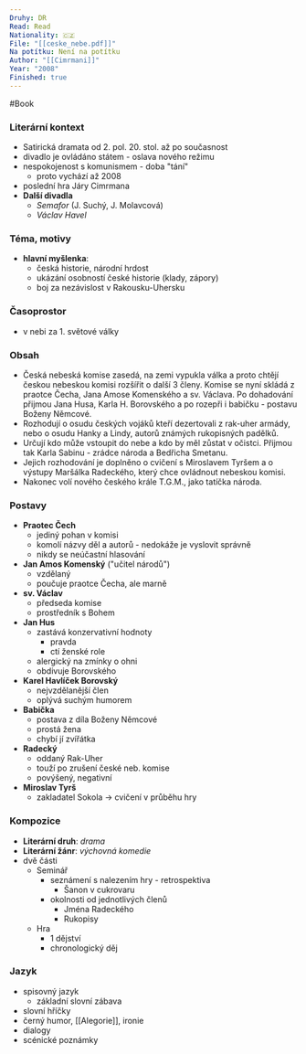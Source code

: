 ```yaml
---
Druhy: DR
Read: Read
Nationality: 🇨🇿
File: "[[ceske_nebe.pdf]]"
Na potítku: Není na potítku
Author: "[[Cimrmani]]"
Year: "2008"
Finished: true
---
```

#Book
### Literární kontext
- Satirická dramata od 2. pol. 20. stol. až po současnost
- divadlo je ovládáno státem - oslava nového režimu
- nespokojenost s komunismem - doba "tání"
	- proto vychází až 2008
- poslední hra Járy Cimrmana
- **Další divadla**
	- *Semafor* (J. Suchý, J. Molavcová)
	- *Václav Havel*
### Téma, motivy
- **hlavní myšlenka**: 
	- česká historie, národní hrdost
	- ukázání osobností české historie (klady, zápory)
	- boj za nezávislost v Rakousku-Uhersku
### Časoprostor
- v nebi za 1. světové války
### Obsah
- Česká nebeská komise zasedá, na zemi vypukla válka a proto chtějí českou nebeskou komisi rozšířit o další 3 členy. Komise se nyní skládá z praotce Čecha, Jana Amose Komenského a sv. Václava. Po dohadování přijmou Jana Husa, Karla H. Borovského a po rozepři i babičku - postavu Boženy Němcové.
- Rozhodují o osudu českých vojáků kteří dezertovali z rak-uher armády, nebo o osudu Hanky a Lindy, autorů známých rukopisných padělků.
- Určují kdo může vstoupit do nebe a kdo by měl zůstat v očistci. Přijmou tak Karla Sabinu - zrádce národa a Bedřicha Smetanu.
- Jejich rozhodování je doplněno o cvičení s Miroslavem Tyršem a o výstupy Maršálka Radeckého, který chce ovládnout nebeskou komisi.
- Nakonec volí nového českého krále T.G.M., jako tatíčka národa.
### Postavy
- **Praotec Čech**
	- jediný pohan v komisi
	- komolí názvy děl a autorů - nedokáže je vyslovit správně
	- nikdy se neúčastní hlasování
- **Jan Amos Komenský** ("učitel národů")
	- vzdělaný
	- poučuje praotce Čecha, ale marně
- **sv. Václav**
	- předseda komise
	- prostředník s Bohem
- **Jan Hus**
	- zastává konzervativní hodnoty
		- pravda
		- ctí ženské role
	- alergický na zmínky o ohni
	- obdivuje Borovského
- **Karel Havlíček Borovský**
	- nejvzdělanější člen
	- oplývá suchým humorem
- **Babička**
	- postava z díla Boženy Němcové
	- prostá žena
	- chybí jí zvířátka
- **Radecký**
	- oddaný Rak-Uher
	- touží po zrušení české neb. komise
	- povýšený, negativní
- **Miroslav Tyrš**
	- zakladatel Sokola -> cvičení v průběhu hry
### Kompozice
- **Literární druh**: *drama*
- **Literární žánr**: *výchovná komedie*
- dvě části
	- Seminář
		- seznámení s nalezením hry - retrospektiva
			- Šanon v cukrovaru
		- okolnosti od jednotlivých členů
			- Jména Radeckého
			- Rukopisy
	- Hra
		- 1 dějství
		- chronologický děj
### Jazyk
- spisovný jazyk
	- základní slovní zábava
- slovní hříčky
- černý humor, [[Alegorie]], ironie
- dialogy
- scénické poznámky